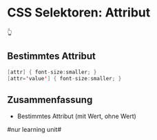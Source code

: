 # CSS Selektoren: Attribut
👆

## Bestimmtes Attribut
```java
[attr] { font-size:smaller; }
[attr='value'] { font-size:smaller; }
```

## Zusammenfassung
- Bestimmtes Attribut (mit Wert, ohne Wert)


#nur learning unit#